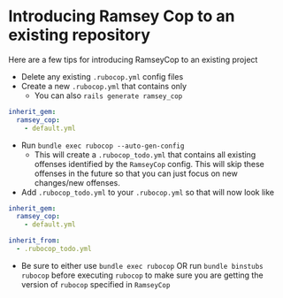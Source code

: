 # Introducing Ramsey Cop to an existing repository

Here are a few tips for introducing RamseyCop to an existing project

* Delete any existing `.rubocop.yml` config files
* Create a new `.rubocop.yml` that contains only
  * You can also `rails generate ramsey_cop`

```yaml
inherit_gem:
  ramsey_cop:
    - default.yml
```

* Run `bundle exec rubocop --auto-gen-config`
  * This will create a `.rubocop_todo.yml` that contains all existing offenses identified by the `RamseyCop` config. This will skip these offenses in the future so that you can just focus on new changes/new offenses.
* Add `.rubocop_todo.yml` to your `.rubocop.yml` so that will now look like

```yaml
inherit_gem:
  ramsey_cop:
    - default.yml

inherit_from:
  - .rubocop_todo.yml
```

* Be sure to either use `bundle exec rubocop` OR run `bundle binstubs rubocop` before executing `rubocop` to make sure you are getting the version of `rubocop` specified in `RamseyCop`
